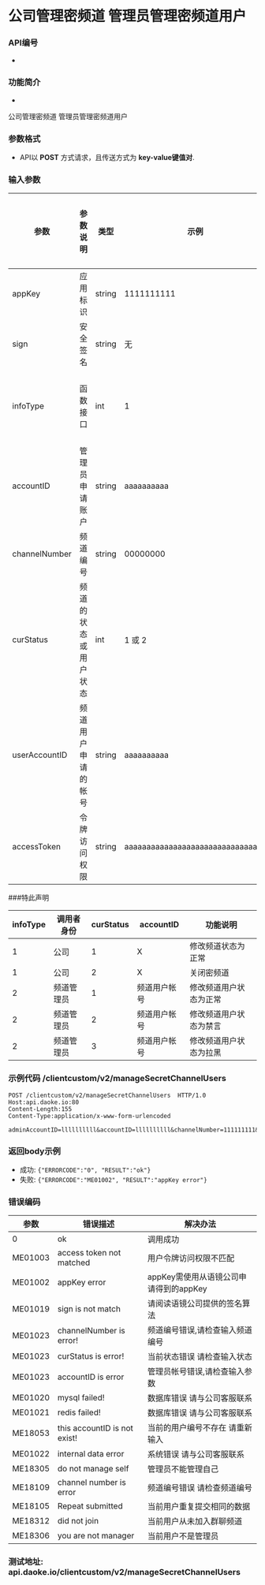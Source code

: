 
公司管理密频道
管理员管理密频道用户
========================

### API编号
* 
### 功能简介
* 
公司管理密频道
管理员管理密频道用户

### 参数格式

* API以 **POST** 方式请求，且传送方式为 **key-value键值对**.

### 输入参数

 参数                       | 参数说明           | 类型     |   示例        | 是否允许为空 | 限制条件
----------------------------|-------------------|----------|-----------------|-----------------|---------------------------
 appKey                     | 应用标识        | string  | 1111111111     	| 否          	| 长度不大于10
 sign                       | 安全签名         | string  | 无            	| 否          	| 长度为40
 infoType                   | 函数接口        | int      | 1 		  	| 否         	| 信息标志 1.公司管理密频道 2.管理员管理频道里的用户
 accountID           | 管理员申请账户   | string  | aaaaaaaaaa 	| 否          	| 长度为10 
 channelNumber            	| 频道编号         | string  | 00000000   	| 否         	| 9/10位
 curStatus                 |频道的状态或用户状态|int    |1 或 2         	| 否         	|频道的状态1 正常 2 关闭 用户的状态 1正常2禁言3拉黑
 userAccountID                 |频道用户申请的帐号|string   |aaaaaaaaaa   	| 否         	|长度为10
 accessToken                | 令牌访问权限        |string     |aaaaaaaaaaaaaaaaaaaaaaaaaaaaaaaa  | 否       |(对accountID进行设置权限)

###特此声明

infoType   | 调用者身份 | curStatus|accountID| 功能说明 
-------------|------------|-------------|-----------|-----------------
1            | 公司  	  |   1   	 |X			| 修改频道状态为正常
1            | 公司  	  |   2   	 |X			| 关闭密频道		             
2		   |频道管理员  |	 1    	 |频道用户帐号| 修改频道用户状态为正常 
2		   |频道管理员  |	 2    	 |频道用户帐号| 修改频道用户状态为禁言             
2		   |频道管理员  |	 3    	 |频道用户帐号| 修改频道用户状态为拉黑            




### 示例代码 /clientcustom/v2/manageSecretChannelUsers
	POST /clientcustom/v2/manageSecretChannelUsers  HTTP/1.0
	Host:api.daoke.io:80
	Content-Length:155
	Content-Type:application/x-www-form-urlencoded

	adminAccountID=llllllllll&accountID=llllllllll&channelNumber=111111111&curStatus=2&sign=42706A6A602D7050C4367563EBE54843055289CD&infoType=2&appKey=1111111111&accessToken=aaaaaaaaaaaaaaaaaaaaaaaaaaaaaaaa


### 返回body示例

* 成功: `{"ERRORCODE":"0", "RESULT":"ok"}`
* 失败: `{"ERRORCODE":"ME01002", "RESULT":"appKey error"}`



### 错误编码

 参数                 | 错误描述                     | 解决办法     
----------------------|-------------------------------|---------------------------------------
 0                    | ok                     		| 调用成功
 ME01003 			  | access token not matched 		| 用户令牌访问权限不匹配
 ME01002              | appKey error               | appKey需使用从语镜公司申请得到的appKey
 ME01019              | sign is not match         | 请阅读语镜公司提供的签名算法
 ME01023              | channelNumber is error!  | 频道编号错误,请检查输入频道编号
 ME01023              | curStatus is error!       | 当前状态错误 请检查输入状态
 ME01023              | accountID is error        | 管理员帐号错误,请检查输入参数
 ME01020              | mysql failed!		     | 数据库错误 请与公司客服联系
 ME01021			   | redis failed!              | 数据库错误 请与公司客服联系       
 ME18053              |this accountID is not exist!|当前的用户编号不存在 请重新输入
 ME01022              | internal data error       |系统错误 请与公司客服联系
 ME18305              |do not manage self         |管理员不能管理自己
 ME18109              |channel number is error   |频道编号错误 请检查频道编号
 ME18105              |Repeat submitted           |当前用户重复提交相同的数据 
 ME18312 				|did not join 			|当前用户从未加入群聊频道
 ME18306 				|you are not manager 	|当前用户不是管理员




### 测试地址: api.daoke.io/clientcustom/v2/manageSecretChannelUsers


